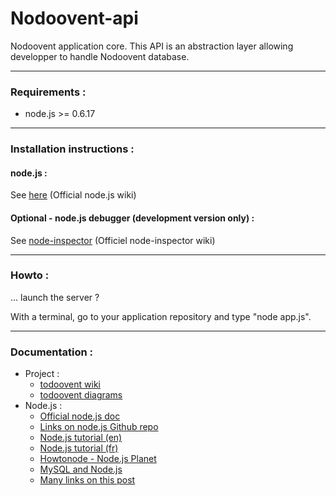 # Nodoovent-api

Nodoovent application core.
This API is an abstraction layer allowing developper to handle Nodoovent database.

- - -
### Requirements :

* node.js >= 0.6.17

- - -
### Installation instructions :

#### node.js :

See [here](https://github.com/joyent/node/wiki/Installation) (Official node.js wiki)

#### Optional - node.js debugger (development version only) :

See [node-inspector](https://github.com/dannycoates/node-inspector/wiki/Getting-Started---from-scratch) (Officiel node-inspector wiki)

- - -
### Howto :

... launch the server ?

With a terminal, go to your application repository and type "node app.js".

- - -
### Documentation :

* Project : 
	* [todoovent wiki](https://github.com/g4llic4/nodoovent/wiki)
	* [todoovent diagrams](http://simon-renoult.com/todoovent/)
* Node.js : 
	* [Official node.js doc](http://nodejs.org/api/)
	* [Links on node.js Github repo](https://github.com/joyent/node#resources-for-newcomers)
	* [Node.js tutorial (en) ](http://www.nodebeginner.org/)
	* [Node.js tutorial (fr) ](http://nodejs.developpez.com/tutoriels/javascript/node-js-livre-debutant/)
	* [Howtonode - Node.js Planet](http://howtonode.org/)
	* [MySQL and Node.js](http://www.giantflyingsaucer.com/blog/?p=2596)
	* [Many links on this post](http://stackoverflow.com/a/5511507)